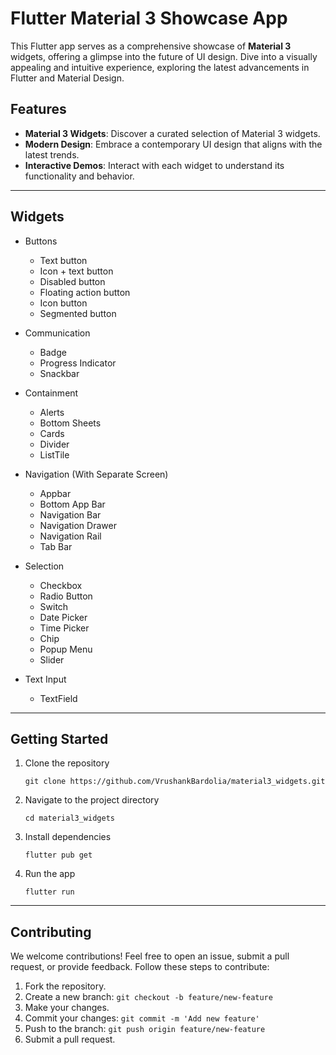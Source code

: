 # Flutter Material 3 Showcase App

This Flutter app serves as a comprehensive showcase of **Material 3** widgets, offering a glimpse into the future of UI design. Dive into a visually appealing and intuitive experience, exploring the latest advancements in Flutter and Material Design.

## Features
- **Material 3 Widgets**: Discover a curated selection of Material 3 widgets.
- **Modern Design**: Embrace a contemporary UI design that aligns with the latest trends.
- **Interactive Demos**: Interact with each widget to understand its functionality and behavior.

---
## Widgets
- Buttons
  - Text button
  - Icon + text button
  - Disabled button
  - Floating action button
  - Icon button
  - Segmented button

- Communication
  - Badge
  - Progress Indicator
  - Snackbar

- Containment
  - Alerts
  - Bottom Sheets
  - Cards
  - Divider
  - ListTile
  
- Navigation (With Separate Screen)
  - Appbar
  - Bottom App Bar
  - Navigation Bar
  - Navigation Drawer
  - Navigation Rail
  - Tab Bar
  
- Selection
  - Checkbox
  - Radio Button
  - Switch
  - Date Picker
  - Time Picker
  - Chip
  - Popup Menu
  - Slider
 
- Text Input
  - TextField

---
## Getting Started
1. Clone the repository
   
   ```
   git clone https://github.com/VrushankBardolia/material3_widgets.git
   ```
   
2. Navigate to the project directory

   ```
   cd material3_widgets
   ```
   
3. Install dependencies

   ```
   flutter pub get
   ```

4. Run the app
   ```
   flutter run
   ```
---
## Contributing

We welcome contributions! Feel free to open an issue, submit a pull request, or provide feedback. Follow these steps to contribute:

1. Fork the repository.
2. Create a new branch: `git checkout -b feature/new-feature`
3. Make your changes.
4. Commit your changes: `git commit -m 'Add new feature'`
5. Push to the branch: `git push origin feature/new-feature`
6. Submit a pull request.
